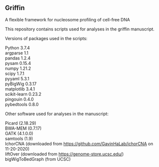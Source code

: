 ## Griffin
A flexible framework for nucleosome profiling of cell-free DNA


This repository contains scripts used for analyses in the griffin manuscript. 


Versions of packages used in the scripts:  

Python 3.7.4  
argparse 1.1  
pandas 1.2.4  
pysam 0.15.4  
numpy 1.21.2  
scipy 1.7.1  
pyyaml 5.3.1  
pyBigWig 0.3.17  
matplotlib 3.4.1  
scikit-learn 0.23.2  
pingouin 0.4.0  
pybedtools 0.8.0  


Other software used for analyses in the manuscript:  

Picard (2.18.29)  
BWA-MEM (0.7.17)  
GATK (4.1.0.0)  
samtools (1.9)  
IchorCNA (downloaded from https://github.com/GavinHaLab/ichorCNA on 11-20-2020)  
liftOver (downloaded from https://genome-store.ucsc.edu/)  
bigWigToBedGraph (from UCSC)  

 